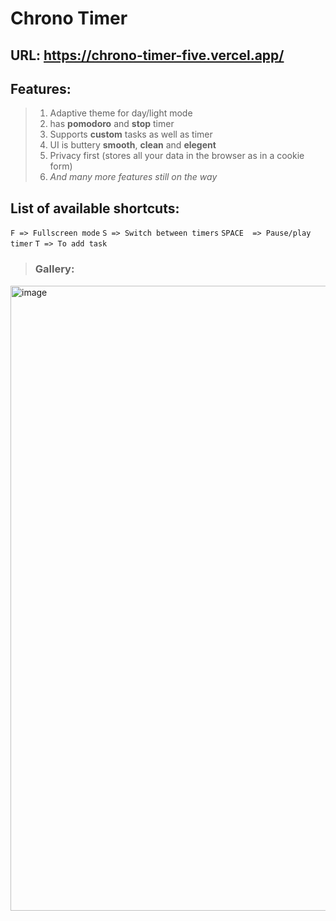 # Chrono Timer
## URL: https://chrono-timer-five.vercel.app/
## Features:
> 1. Adaptive theme for day/light mode
> 2. has **pomodoro** and **stop** timer
> 3. Supports **custom** tasks as well as timer
> 4. UI is buttery **smooth**, **clean** and **elegent**
> 5. Privacy first (stores all your data in the browser as in a cookie form)
> 6. *And many more features still on the way*

## List of available shortcuts:  

`F => Fullscreen mode` 
`S => Switch between timers` 
`SPACE  => Pause/play timer` 
`T => To add task` 
 
 > ### Gallery:
 
<img width="1708" height="1000" alt="image" src="https://github.com/user-attachments/assets/ec6573b6-bde5-4864-bb47-a532c992d5b2" />

